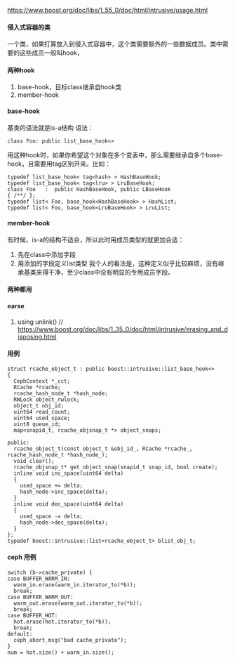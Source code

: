 https://www.boost.org/doc/libs/1_55_0/doc/html/intrusive/usage.html
#### 侵入式容器的类
一个类，如果打算放入到侵入式容器中，这个类需要额外的一些数据成员。类中需要的这些成员一般叫hook，

#### 两种hook
1. base-hook，目标class继承自hook类
1. member-hook

#### base-hook
基类的语法就是is-a结构
语法：
```
class Foo: public list_base_hook<>
```
用这种hook时，如果你希望这个对象在多个变表中，那么需要继承自多个base-hook，且需要用tag区别开来。比如：
```
typedef list_base_hook< tag<hash> > HashBaseHook;
typedef list_base_hook< tag<lru> > LruBaseHook;
class Foo   :  public HashBaseHook, public LBaseHook
{ /**/ };
typedef list< Foo, base_hook<HashBaseHook> > HashList;
typedef list< Foo, base_hook<LruBaseHook> > LruList;
```

#### member-hook
有时候，is-a的结构不适合，所以此时用成员类型的就更加合适：
1. 先在class中添加字段
1. 用添加的字段定义list类型
我个人的看法是，这种定义似乎比较麻烦，没有继承基类来得干净，至少class中没有明显的专用成员字段。

#### 两种都用

#### earse
1. using unlink() // https://www.boost.org/doc/libs/1_35_0/doc/html/intrusive/erasing_and_disposing.html


#### 用例
```
struct rcache_object_t : public boost::intrusive::list_base_hook<>
{
  CephContext *_cct;
  RCache *rcache;
  rcache_hash_node_t *hash_node;
  RWLock object_rwlock;
  object_t obj_id;
  uint64 read_count;
  uint64 used_space;
  uint8 queue_id;
  map<snapid_t, rcache_objsnap_t *> object_snaps;

public:
  rcache_object_t(const object_t &obj_id_, RCache *rcache_, rcache_hash_node_t *hash_node_);
  void clear();
  rcache_objsnap_t* get_object_snap(snapid_t snap_id, bool create);
  inline void inc_space(uint64 delta)
  {
    used_space += delta;
    hash_node->inc_space(delta);
  }
  inline void dec_space(uint64 delta)
  {
    used_space -= delta;
    hash_node->dec_space(delta);
  }
};
typedef boost::intrusive::list<rcache_object_t> blist_obj_t;
```

#### ceph 用例
```
switch (b->cache_private) {
case BUFFER_WARM_IN:
  warm_in.erase(warm_in.iterator_to(*b));
  break;
case BUFFER_WARM_OUT:
  warm_out.erase(warm_out.iterator_to(*b));
  break;
case BUFFER_HOT:
  hot.erase(hot.iterator_to(*b));
  break;
default:
  ceph_abort_msg("bad cache_private");
}
num = hot.size() + warm_in.size();
```

